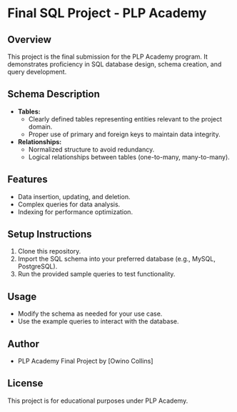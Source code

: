 # Final SQL Project - PLP Academy

## Overview
This project is the final submission for the PLP Academy program. It demonstrates proficiency in SQL database design, schema creation, and query development.

## Schema Description
- **Tables:**  
    - Clearly defined tables representing entities relevant to the project domain.
    - Proper use of primary and foreign keys to maintain data integrity.
- **Relationships:**  
    - Normalized structure to avoid redundancy.
    - Logical relationships between tables (one-to-many, many-to-many).

## Features
- Data insertion, updating, and deletion.
- Complex queries for data analysis.
- Indexing for performance optimization.

## Setup Instructions
1. Clone this repository.
2. Import the SQL schema into your preferred database (e.g., MySQL, PostgreSQL).
3. Run the provided sample queries to test functionality.

## Usage
- Modify the schema as needed for your use case.
- Use the example queries to interact with the database.

## Author
- PLP Academy Final Project by [Owino Collins]

## License
This project is for educational purposes under PLP Academy.
